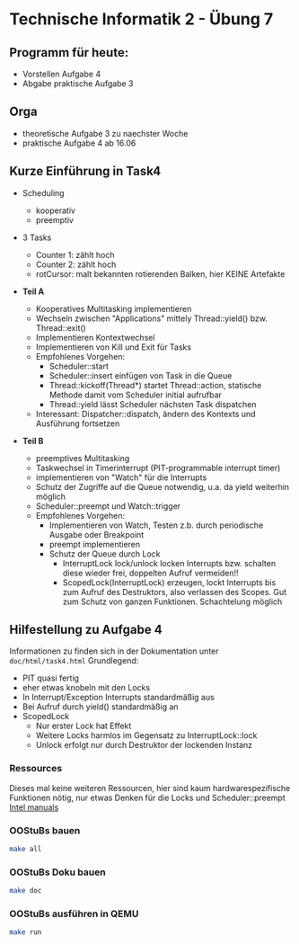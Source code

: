 # Technische Informatik 2 - Übung 7

## Programm für heute:

* Vorstellen Aufgabe 4
* Abgabe praktische Aufgabe 3

## Orga

* theoretische Aufgabe 3 zu naechster Woche
* praktische Aufgabe 4 ab 16.06

## Kurze Einführung in Task4

* Scheduling
	* kooperativ
	* preemptiv
* 3 Tasks
	* Counter 1: zählt hoch
	* Counter 2: zählt hoch
	* rotCursor: malt bekannten rotierenden Balken, hier KEINE Artefakte

* **Teil A**
	* Kooperatives Multitasking implementieren
	* Wechseln zwischen "Applications" mittely Thread::yield() bzw. Thread::exit()
	* Implementieren Kontextwechsel
	* Implementieren von Kill und Exit für Tasks
	* Empfohlenes Vorgehen:
		* Scheduler::start
		* Scheduler::insert einfügen von Task in die Queue
		* Thread::kickoff(Thread*) startet Thread::action, statische Methode damit vom Scheduler initial aufrufbar
		* Thread::yield lässt Scheduler nächsten Task dispatchen
	* Interessant: Dispatcher::dispatch, ändern des Kontexts und Ausführung fortsetzen

* **Teil B**
	* preemptives Multitasking
	* Taskwechsel in Timerinterrupt (PIT-programmable interrupt timer)
	* implementieren von "Watch" für die Interrupts
	* Schutz der Zugriffe auf die Queue notwendig, u.a. da yield weiterhin möglich
	* Scheduler::preempt und Watch::trigger
	* Empfohlenes Vorgehen:
		* Implementieren von Watch, Testen z.b. durch periodische Ausgabe oder Breakpoint
		* preempt implementieren
		* Schutz der Queue durch Lock
			* InterruptLock lock/unlock locken Interrupts bzw. schalten diese wieder frei, doppelten Aufruf vermeiden!!
			* ScopedLock(InterruptLock) erzeugen, lockt Interrupts bis zum Aufruf des Destruktors, also verlassen des Scopes. Gut zum Schutz von ganzen Funktionen. Schachtelung möglich
			

## Hilfestellung zu Aufgabe 4

Informationen zu finden sich in der Dokumentation unter `doc/html/task4.html`
Grundlegend:
* PIT quasi fertig
* eher etwas knobeln mit den Locks
* In Interrupt/Exception Interrupts standardmäßig aus
* Bei Aufruf durch yield() standardmäßig an
* ScopedLock
	* Nur erster Lock hat Effekt
	* Weitere Locks harmlos im Gegensatz zu InterruptLock::lock
	* Unlock erfolgt nur durch Destruktor der lockenden Instanz

### Ressources

Dieses mal keine weiteren Ressourcen, hier sind kaum hardwarespezifische Funktionen nötig, nur etwas Denken für die Locks und Scheduler::preempt
[Intel manuals](http://www.intel.com/content/www/us/en/processors/architectures-software-developer-manuals.html)


### OOStuBs bauen

```sh
make all
```
### OOStuBs Doku bauen

```sh
make doc
```

### OOStuBs ausführen in QEMU
```sh
make run
```